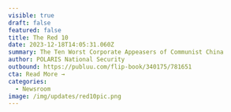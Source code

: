```yaml
---
visible: true
draft: false
featured: false
title: The Red 10
date: 2023-12-18T14:05:31.060Z
summary: The Ten Worst Corporate Appeasers of Communist China
author: POLARIS National Security
outbound: https://publuu.com/flip-book/340175/781651
cta: Read More →
categories:
  - Newsroom
image: /img/updates/red10pic.png
---
```

